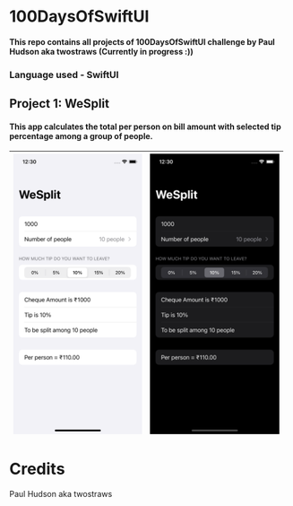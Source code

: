 # 100DaysOfSwiftUI
#### This repo contains all projects of 100DaysOfSwiftUI challenge by Paul Hudson aka twostraws (Currently in progress :))
### Language used - SwiftUI

## Project 1: WeSplit
#### This app calculates the total per person on bill amount with selected tip percentage among a group of people.<br>
<img src="Screenshots/WeSplit_light.png" height= "500"> | <img src="Screenshots/WeSplit_dark.png" height= "500">
 --- | ---

# Credits
Paul Hudson aka twostraws
